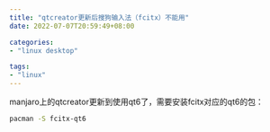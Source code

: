 ```yaml
---
title: "qtcreator更新后搜狗输入法（fcitx）不能用"
date: 2022-07-07T20:59:49+08:00

categories:
- "linux desktop"

tags:
- "linux"
---
```


manjaro上的qtcreator更新到使用qt6了，需要安装fcitx对应的qt6的包：

```bash
pacman -S fcitx-qt6
```

